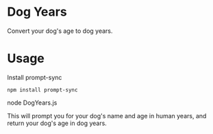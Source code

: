 # Dog Years

Convert your dog's age to dog years. 

# Usage

Install prompt-sync

`npm install prompt-sync`

node DogYears.js

This will prompt you for your dog's name and age in human years, and return your dog's age in dog years. 